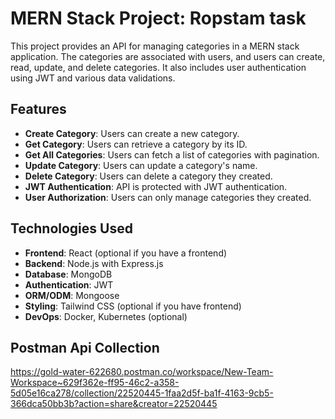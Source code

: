 # MERN Stack Project: Ropstam task

This project provides an API for managing categories in a MERN stack application. The categories are associated with users, and users can create, read, update, and delete categories. It also includes user authentication using JWT and various data validations.

## Features

- **Create Category**: Users can create a new category.
- **Get Category**: Users can retrieve a category by its ID.
- **Get All Categories**: Users can fetch a list of categories with pagination.
- **Update Category**: Users can update a category's name.
- **Delete Category**: Users can delete a category they created.
- **JWT Authentication**: API is protected with JWT authentication.
- **User Authorization**: Users can only manage categories they created.

## Technologies Used

- **Frontend**: React (optional if you have a frontend)
- **Backend**: Node.js with Express.js
- **Database**: MongoDB
- **Authentication**: JWT
- **ORM/ODM**: Mongoose
- **Styling**: Tailwind CSS (optional if you have frontend)
- **DevOps**: Docker, Kubernetes (optional)

## Postman Api Collection

https://gold-water-622680.postman.co/workspace/New-Team-Workspace~629f362e-ff95-46c2-a358-5d05e16ca278/collection/22520445-1faa2d5f-ba1f-4163-9cb5-366dca50bb3b?action=share&creator=22520445
